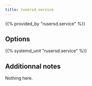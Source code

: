 ```yaml
---
title: rusersd.service
---
```


{{% provided_by "rusersd.service" %}}

## Options

{{% systemd_unit "rusersd.service" %}}

## Additionnal notes

Nothing here.